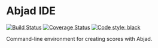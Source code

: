 Abjad IDE
=========

[![Build Status](https://travis-ci.org/Abjad/ide.svg?branch=master)](https://travis-ci.org/Abjad/ide)
[![Coverage Status](https://coveralls.io/repos/github/Abjad/ide/badge.svg?branch=master)](https://coveralls.io/github/Abjad/ide?branch=master)
[![Code style: black](https://img.shields.io/badge/code%20style-black-000000.svg)](https://github.com/ambv/black)

Command-line environment for creating scores with Abjad.
